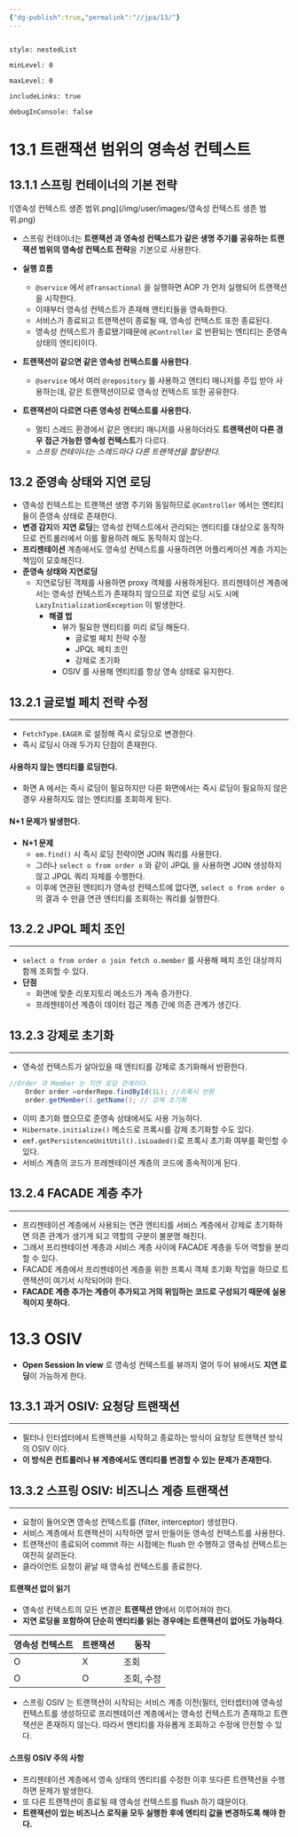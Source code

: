 ```yaml
---
{"dg-publish":true,"permalink":"//jpa/13/"}
---
```




```table-of-contents

style: nestedList

minLevel: 0

maxLevel: 0

includeLinks: true

debugInConsole: false

```

# 13.1 트랜잭션 범위의 영속성 컨텍스트

## 13.1.1 스프링 컨테이너의 기본 전략

![영속성 컨텍스트 생존 범위.png](/img/user/images/영속성 컨텍스트 생존 범위.png)

- 스프링 컨테이너는 **트랜잭션 과 영속성 컨텍스트가 같은 생명 주기를 공유하는 트랜잭션 범위의 영속성 컨텍스트 전략**을 기본으로 사용한다. 
- **실행 흐름**
	- `@service` 에서 `@Transactional` 을 실행하면 AOP 가 먼저 실행되어 트랜잭션을 시작한다.
	- 이때부터 영속성 컨텍스트가 존재해 엔티티들을 영속화한다.
	- 서비스가 종료되고 트랜잭션이 종료될 때, 영속성 컨텍스트 또한 종료된다.
	- 영속성 컨텍스트가 종료됐기때문에 `@Controller` 로 반환되는 엔티티는 준영속 상태의 엔티티이다.
- **트랜잭션이 같으면 같은 영속성 컨텍스트를 사용한다**.
	- `@service` 에서 여러 `@repository` 를 사용하고 엔티티 매니저를 주입 받아 사용하는데, 같은 트랜잭션이므로 영속성 컨텍스트 또한 공유한다.

- **트랜잭션이 다르면 다른 영속성 컨텍스트를 사용한다.**
	- 멀티 스레드 환경에서 같은 엔티티 매니저를 사용하더라도 **트랜잭션이 다른 경우 접근 가능한 영속성 컨텍스트**가 다르다.
	- *스프링 컨테이너는 스레드마다 다른 트랜잭션을 할당한다.*


## 13.2 준영속 상태와 지연 로딩
- 영속성 컨텍스트는 트랜잭션 생명 주기와 동일하므로 `@Controller` 에서는 엔티티들이 준영속 상태로 존재한다.
- **변경 감지**와 **지연 로딩**는 영속성 컨텍스트에서 관리되는 엔티티를 대상으로 동작하므로 컨트롤러에서  이를 활용하려 해도 동작하지 않는다.
- **프리젠테이션** 계층에서도 영속성 컨텍스트를 사용하려면 어플리케이션 계층 가지는 책임이 모호해진다.
- **준영속 상태와 지연로딩**
	- 지연로딩된 객체를 사용하면 proxy 객체를 사용하게된다. 프리젠테이션 계층에서는 영속성 컨텍스트가 존재하지 않으므로 지연 로딩 시도 시에 `LazyInitializationException` 이 발생한다.
		- **해결 법**
			- 뷰가 필요한 엔티티를 미리 로딩 해둔다.
				- 글로벌 페치 전략 수정
				- JPQL 페치 조인
				- 강제로 초기화
			- OSIV 를 사용해 엔티티를 항상 영속 상태로 유지한다.

## 13.2.1 글로벌 페치 전략 수정
---
- `FetchType.EAGER` 로 설정해 즉시 로딩으로 변경한다.
- 즉시 로딩시 아래 두가지 단점이 존재한다.
#### 사용하지 않는 엔티티를 로딩한다.
- 화면 A 에서는 즉시 로딩이 필요하지만 다른 화면에서는 즉시 로딩이 필요하지 않은 경우 사용하지도 않는 엔티티를 조회하게 된다.
#### N+1 문제가 발생한다.
- **N+1 문제** 
	- `em.find()` 시 즉시 로딩 전략이면 JOIN 쿼리를 사용한다.
	- 그러나 `select o from order o` 와 같이 JPQL 을 사용하면 JOIN 생성하지 않고 JPQL 쿼리 자체를 수행한다.
	- 이후에 연관된 엔티티가 영속성 컨텍스트에 없다면, `select o from order o` 의 결과 수 만큼 연관 엔티티를 조회하는 쿼리를 실행한다.
## 13.2.2 JPQL 페치 조인
---
- `select o from order o join fetch o.member` 를 사용해 페치 조인 대상까지 함께 조회할 수 있다.
- **단점**
	- 화면에 맞춘 리포지토리 메소드가 계속 증가한다.
	- 프레젠테이션 계층이 데이터 접근 계층 간에 의존 관계가 생긴다.


## 13.2.3 강제로 초기화
---
- 영속성 컨텍스트가 살아있을 때 엔티티를 강제로 초기화해서 반환한다.
```java
//Order 과 Member 는 지연 로딩 관계이다.
    Order order =orderRepo.findById(1L); //프록시 반환
    order.getMember().getName(); // 강제 초기화
```
- 이미 초기화 했으므로 준영속 상태에서도 사용 가능하다.
- `Hibernate.initialize()` 메소드로 프록시를 강제 초기화할 수도 있다.
- `emf.getPersistenceUnitUtil().isLoaded()`로 프록시 초기화 여부를 확인할 수 있다.
- 서비스 계층의 코드가 프레젠테이션 계층의 코드에 종속적이게 된다.


## 13.2.4 FACADE 계층 추가
---
- 프리젠테이션 계층에서 사용되는 연관 엔티티를 서비스 계층에서 강제로 초기화하면 의존 관계가 생기게 되고 역할의 구분이 불분명 해진다.
- 그래서 프리젠테이션 계층과 서비스 계층 사이에 FACADE 계층을 두어 역할을 분리할 수 있다.
- FACADE 계층에서 프리젠테이션 계층을 위한 프록시 객체 초기화 작업을 하므로 트랜잭션이 여기서 시작되어야 한다.
- **FACADE 계층 추가는 계층이 추가되고 거의 위임하는 코드로 구성되기 때문에 실용적이지 못하다.**


# 13.3 OSIV
- **Open Session In view** 로 영속성 컨텍스트를 뷰까지 열어 두어 뷰에서도 **지연 로딩**이 가능하게 한다.


## 13.3.1 과거 OSIV: 요청당 트랜잭션
---
- 필터나 인터셉터에서 트랜잭션을 시작하고 종료하는 방식이 요청당 트랜잭션 방식의 OSIV 이다.
- **이 방식은 컨트롤러나 뷰 계층에서도 엔티티를 변경할 수 있는 문제가 존재한다.**

## 13.3.2 스프링 OSIV: 비즈니스 계층 트랜잭션
---

- 요청이 들어오면 영속성 컨텍스트를 (filter, interceptor) 생성한다. 
- 서비스 계층에서 트랜잭션이 시작하면 앞서 만들어둔 영속성 컨텍스트를 사용한다.
- 트랜잭션이 종료되어 commit 하는 시점에는 flush 만 수행하고 영속성 컨텍스트는 여전히 살려둔다.
- 클라이언트 요청이 끝날 때 영속성 컨텍스트를 종료한다.

#### 트랜잭션 없이 읽기
- 영속성 컨텍스트의 모든 변경은 **트랜잭션 안**에서 이루어져야 한다.
- **지연 로딩을 포함하여 단순히 엔티티를 읽는 경우에는 트랜잭션이 없어도 가능하다**.

| 영속성 컨텍스트 | 트랜잭션 | 동작     |
| -------- | ---- | ------ |
| O        | X    | 조회     |
| O        | O    | 조회, 수정 |
- 스프링 OSIV 는 트랜잭션이 시작되는 서비스 계층 이전(필터, 인터셉터)에 영속성 컨텍스트를 생성하므로 프리젠테이션 계층에서는 영속성 컨텍스트가 존재하고 트랜잭션은 존재하지 않는다. 따라서 엔티티를 자유롭게 조회하고 수정에 안전할 수 있다.

#### 스프링 OSIV 주의 사항
- 프리젠테이션 계층에서 영속 상태의 엔티티를 수정한 이후 또다른 트랜잭션을 수행하면 문제가 발생한다.
- 또 다른 트랜잭션이 종료될 때 영속성 컨텍스트를 flush 하기 떄문이다.
- **트랜잭션이 있는 비즈니스 로직을 모두 실행한 후에 엔티티 값을 변경하도록 해야 한다.**

















